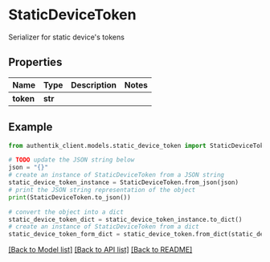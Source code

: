 # StaticDeviceToken

Serializer for static device's tokens

## Properties

Name | Type | Description | Notes
------------ | ------------- | ------------- | -------------
**token** | **str** |  | 

## Example

```python
from authentik_client.models.static_device_token import StaticDeviceToken

# TODO update the JSON string below
json = "{}"
# create an instance of StaticDeviceToken from a JSON string
static_device_token_instance = StaticDeviceToken.from_json(json)
# print the JSON string representation of the object
print(StaticDeviceToken.to_json())

# convert the object into a dict
static_device_token_dict = static_device_token_instance.to_dict()
# create an instance of StaticDeviceToken from a dict
static_device_token_form_dict = static_device_token.from_dict(static_device_token_dict)
```
[[Back to Model list]](../README.md#documentation-for-models) [[Back to API list]](../README.md#documentation-for-api-endpoints) [[Back to README]](../README.md)


